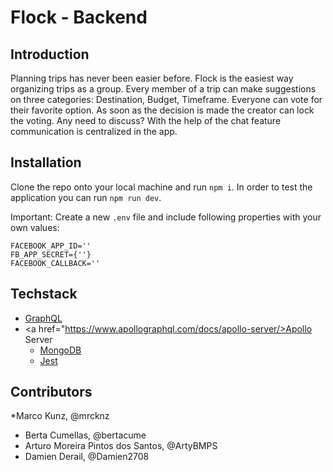 # Flock - Backend
## Introduction
Planning trips has never been easier before. Flock is the easiest way organizing trips as a group. Every member of a trip can make suggestions on three categories: Destination, Budget, Timeframe. Everyone can vote for their favorite option. As soon as the decision is made the creator can lock the voting. Any need to discuss? With the help of the chat feature communication is centralized in the app.

## Installation
Clone the repo onto your local machine and run `npm i`.
In order to test the application you can run `npm run dev`.

Important:
Create a new `.env` file and include following properties with your own values:
```
FACEBOOK_APP_ID=''
FB_APP_SECRET={''}
FACEBOOK_CALLBACK=''
```

## Techstack
* <a href="https://graphql.org/">GraphQL</a>
* <a href="https://www.apollographql.com/docs/apollo-server/>Apollo Server</a>
  * <a href="https://www.mongodb.com/what-is-mongodb">MongoDB</a>
  * <a href="https://jestjs.io/">Jest</a>

## Contributors
*Marco Kunz, @mrcknz
* Berta Cumellas, @bertacume
* Arturo Moreira Pintos dos Santos, @ArtyBMPS
* Damien Derail, @Damien2708
